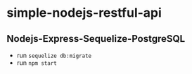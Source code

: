 # simple-nodejs-restful-api

## Nodejs-Express-Sequelize-PostgreSQL

- run ``sequelize db:migrate`` 
- run ``npm start``